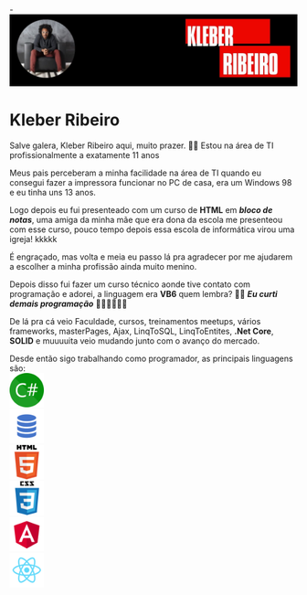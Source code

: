 -<img src="https://github.com/KleberRibeiro89/kleberribeiro89/blob/main/Kleber.jpg?raw=true" />
<h1>Kleber Ribeiro</h1>

Salve galera, Kleber Ribeiro aqui, muito prazer.  👊🏿
Estou na área de TI profissionalmente a exatamente 11 anos

Meus pais perceberam a minha facilidade na área de TI quando eu consegui fazer a impressora funcionar no PC de casa, era um Windows 98 e eu tinha uns 13 anos.

Logo depois eu fui presenteado com um curso de **HTML** em ***bloco de notas***, uma amiga da minha mãe que era dona da escola me presenteou com esse curso, pouco tempo depois essa escola de informática virou uma igreja! kkkkk

É engraçado, mas volta e meia eu passo lá pra agradecer por me ajudarem a escolher a minha profissão ainda muito menino.

Depois disso fui fazer um curso técnico aonde tive contato com programação e adorei, a linguagem era **VB6** quem lembra? 👴🏿 ***Eu curti demais programação*** 👍🏿👍🏿👍🏿

De lá pra cá veio Faculdade, cursos, treinamentos meetups, vários frameworks, masterPages, Ajax,  LinqToSQL, LinqToEntites, **.Net Core**, **SOLID**  e muuuuita veio mudando junto com o avanço do mercado.

Desde então sigo trabalhando como programador, as principais linguagens são: 
 <code>	<img height="60px" src="https://raw.githubusercontent.com/github/explore/80688e429a7d4ef2fca1e82350fe8e3517d3494d/topics/csharp/csharp.png" /></code>  <code>	<img height="60px" src="https://raw.githubusercontent.com/github/explore/80688e429a7d4ef2fca1e82350fe8e3517d3494d/topics/sql/sql.png"/></code>	 <code>	<img height="60px" src="https://raw.githubusercontent.com/github/explore/80688e429a7d4ef2fca1e82350fe8e3517d3494d/topics/html/html.png"></code>  <code>	<img height="60px" src="https://raw.githubusercontent.com/github/explore/80688e429a7d4ef2fca1e82350fe8e3517d3494d/topics/css/css.png" /></code>	 <code>	<img height="60px" src="https://raw.githubusercontent.com/github/explore/80688e429a7d4ef2fca1e82350fe8e3517d3494d/topics/angular/angular.png" /></code>	 <code>	<img height="60px" src="https://raw.githubusercontent.com/github/explore/80688e429a7d4ef2fca1e82350fe8e3517d3494d/topics/react/react.png" /></code>	


